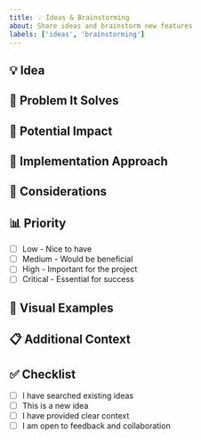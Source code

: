 ```yaml
---
title: 💡 Ideas & Brainstorming
about: Share ideas and brainstorm new features
labels: ['ideas', 'brainstorming']
---
```


## 💡 Idea
<!-- Describe your idea in detail. -->

## 🎯 Problem It Solves
<!-- What problem does this idea address? -->

## 🚀 Potential Impact
<!-- How would this idea improve the project? -->

## 🔄 Implementation Approach
<!-- How do you think this could be implemented? -->

## 🤔 Considerations
<!-- What should we consider when implementing this? -->

## 📊 Priority
<!-- How important is this idea? -->
- [ ] Low - Nice to have
- [ ] Medium - Would be beneficial
- [ ] High - Important for the project
- [ ] Critical - Essential for success

## 🎨 Visual Examples
<!-- If applicable, add mockups, wireframes, or examples. -->

## 📋 Additional Context
<!-- Any other relevant information about this idea. -->

## ✅ Checklist
- [ ] I have searched existing ideas
- [ ] This is a new idea
- [ ] I have provided clear context
- [ ] I am open to feedback and collaboration
